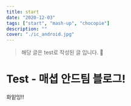 ```yaml
---
title: start
date: "2020-12-03"
tags: ["start", "mash-up", "chocopie"]
description: ""
cover: "./ic_android.jpg"
---
```


> 해당 글은 test로 작성된 글 입니다. 🙏

# Test - 매셥 안드팀 블로그!

화잍잉!!

